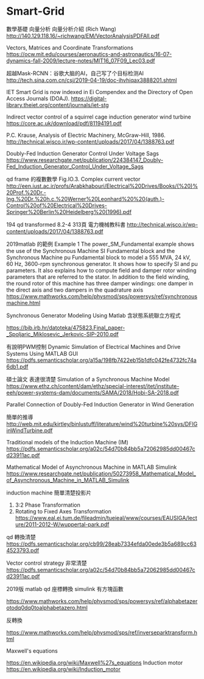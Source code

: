 # Smart-Grid

數學基礎 向量分析
向量分析介紹 (Rich Wang)
http://140.129.118.16/~richwang/EM/VectorAnalysisPDFAll.pdf

Vectors, Matrices and Coordinate Transformations
https://ocw.mit.edu/courses/aeronautics-and-astronautics/16-07-dynamics-fall-2009/lecture-notes/MIT16_07F09_Lec03.pdf



超越Mask-RCNN：谷歌大脑的AI，自己写了个目标检测AI
http://tech.sina.com.cn/csj/2019-04-19/doc-ihvhiqax3888201.shtml

IET Smart Grid is now indexed in Ei Compendex and the Directory of Open Access Journals (DOAJ).                                                                           https://digital-library.theiet.org/content/journals/iet-stg


Indirect vector control of a squirrel cage induction generator
wind turbine
https://core.ac.uk/download/pdf/81194191.pdf


P.C. Krause, Analysis of Electric Machinery, McGraw-Hill, 1986.
http://technical.wjsco.ir/wp-content/uploads/2017/04/1388763.pdf

Doubly-Fed Induction Generator Control Under Voltage Sags
https://www.researchgate.net/publication/224384147_Doubly-Fed_Induction_Generator_Control_Under_Voltage_Sags


qd frame 的複數數學
Fig.IO.3. Complex current vector http://een.iust.ac.ir/profs/Arabkhabouri/Electrical%20Drives/Books/(%20)%20Prof.%20Dr.-Ing.%20Dr.%20h.c.%20Werner%20Leonhard%20%20(auth.)-Control%20of%20Electrical%20Drives-Springer%20Berlin%20Heidelberg%20(1996).pdf

194  qd transformed 
8.2-4 313頁
電力機械教科書
http://technical.wjsco.ir/wp-content/uploads/2017/04/1388763.pdf

2019matlab 的範例       Example 1
The power_SM_Fundamental example shows the use of the Synchronous Machine SI Fundamental block and the Synchronous Machine pu Fundamental block to model a 555 MVA, 24 kV, 60 Hz, 3600-rpm synchronous generator. It shows how to specify SI and pu parameters. It also explains how to compute field and damper rotor winding parameters that are referred to the stator. In addition to the field winding, the round rotor of this machine has three damper windings: one damper in the direct axis and two dampers in the quadrature axis                                                                                                                                       https://www.mathworks.com/help/physmod/sps/powersys/ref/synchronousmachine.html



Synchronous Generator Modeling Using Matlab
含狀態系統聯立方程式

https://bib.irb.hr/datoteka/475823.Final_paper-_Spoljaric_Miklosevic_Jerkovic-SIP-2010.pdf

有說明PWM控制
Dynamic Simulation of Electrical Machines
and Drive Systems Using MATLAB GUI 
https://pdfs.semanticscholar.org/a15a/198fb7422eb15b1dfc042fe4732fc74a6db1.pdf

碩士論文  表達很清楚  Simulation of a Synchronous Machine Model
https://www.ethz.ch/content/dam/ethz/special-interest/itet/institute-eeh/power-systems-dam/documents/SAMA/2018/Hobi-SA-2018.pdf

Parallel Connection of Doubly-Fed
Induction Generator in Wind Generation

簡單的推導                                                  http://web.mit.edu/kirtley/binlustuff/literature/wind%20turbine%20sys/DFIGinWindTurbine.pdf

Traditional models of the Induction Machine (IM) 
https://pdfs.semanticscholar.org/a02c/54d70b84bb5a72062985dd00467cd23911ac.pdf

Mathematical Model of Asynchronous Machine in MATLAB Simulink
https://www.researchgate.net/publication/50273958_Mathematical_Model_of_Asynchronous_Machine_in_MATLAB_Simulink

induction machine 簡單清楚投影片
1. 3:2 Phase Transformation
2. Rotating to Fixed Axes Transformation
https://www.eal.ei.tum.de/fileadmin/tueieal/www/courses/EAUSIGA/lecture/2011-2012-W/wuppertal-park.pdf

qd 轉換清楚
https://pdfs.semanticscholar.org/cb99/28eab7334efda00ede3b5a689cc634523793.pdf

Vector control strategy 非常清楚
https://pdfs.semanticscholar.org/a02c/54d70b84bb5a72062985dd00467cd23911ac.pdf

2019版 matlab qd 座標轉換 simulink 有方塊函數

https://www.mathworks.com/help/physmod/sps/powersys/ref/alphabetazerotodq0dq0toalphabetazero.html

反轉換

https://www.mathworks.com/help/physmod/sps/ref/inverseparktransform.html   

Maxwell's equations

https://en.wikipedia.org/wiki/Maxwell%27s_equations
Induction motor
https://en.wikipedia.org/wiki/Induction_motor
